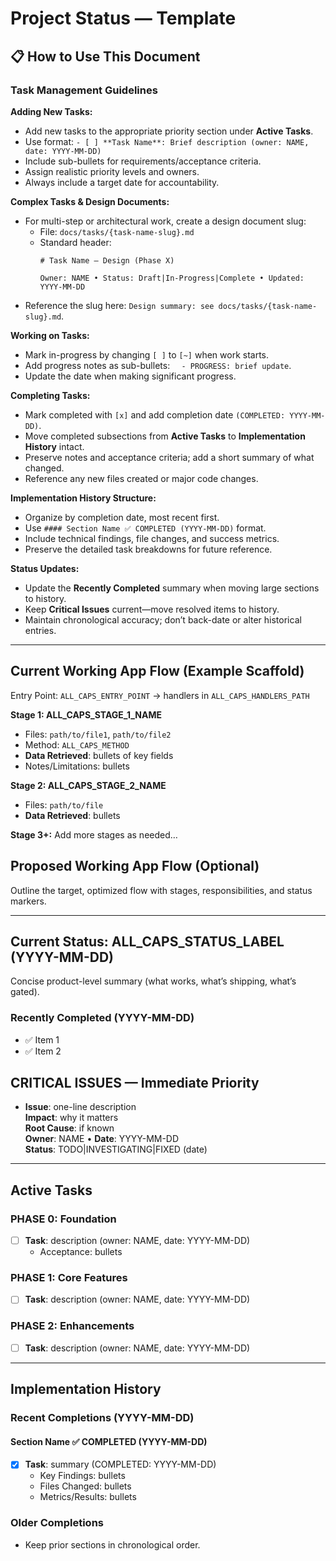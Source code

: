 # Project Status — Template

## 📋 How to Use This Document

### Task Management Guidelines
**Adding New Tasks:**
- Add new tasks to the appropriate priority section under **Active Tasks**.
- Use format: `- [ ] **Task Name**: Brief description (owner: NAME, date: YYYY-MM-DD)`
- Include sub-bullets for requirements/acceptance criteria.
- Assign realistic priority levels and owners.
- Always include a target date for accountability.

**Complex Tasks & Design Documents:**
- For multi-step or architectural work, create a design document slug:
  - File: `docs/tasks/{task-name-slug}.md`
  - Standard header:
    ```
    # Task Name — Design (Phase X)

    Owner: NAME • Status: Draft|In-Progress|Complete • Updated: YYYY-MM-DD
    ```
- Reference the slug here: `Design summary: see docs/tasks/{task-name-slug}.md`.

**Working on Tasks:**
- Mark in-progress by changing `[ ]` to `[~]` when work starts.
- Add progress notes as sub-bullets: `  - PROGRESS: brief update`.
- Update the date when making significant progress.

**Completing Tasks:**
- Mark completed with `[x]` and add completion date `(COMPLETED: YYYY-MM-DD)`.
- Move completed subsections from **Active Tasks** to **Implementation History** intact.
- Preserve notes and acceptance criteria; add a short summary of what changed.
- Reference any new files created or major code changes.

**Implementation History Structure:**
- Organize by completion date, most recent first.
- Use `#### Section Name ✅ COMPLETED (YYYY-MM-DD)` format.
- Include technical findings, file changes, and success metrics.
- Preserve the detailed task breakdowns for future reference.

**Status Updates:**
- Update the **Recently Completed** summary when moving large sections to history.
- Keep **Critical Issues** current—move resolved items to history.
- Maintain chronological accuracy; don’t back-date or alter historical entries.

---

## Current Working App Flow (Example Scaffold)
Entry Point: `ALL_CAPS_ENTRY_POINT` → handlers in `ALL_CAPS_HANDLERS_PATH`

**Stage 1: ALL_CAPS_STAGE_1_NAME**
- Files: `path/to/file1`, `path/to/file2`
- Method: `ALL_CAPS_METHOD`
- **Data Retrieved**: bullets of key fields
- Notes/Limitations: bullets

**Stage 2: ALL_CAPS_STAGE_2_NAME**
- Files: `path/to/file`
- **Data Retrieved**: bullets

**Stage 3+:** Add more stages as needed…

## Proposed Working App Flow (Optional)
Outline the target, optimized flow with stages, responsibilities, and status markers.

---

## Current Status: **ALL_CAPS_STATUS_LABEL** (YYYY-MM-DD)
Concise product-level summary (what works, what’s shipping, what’s gated).

### Recently Completed (YYYY-MM-DD)
- ✅ Item 1
- ✅ Item 2

## CRITICAL ISSUES — Immediate Priority
- **Issue**: one-line description  
  **Impact**: why it matters  
  **Root Cause**: if known  
  **Owner**: NAME • **Date**: YYYY-MM-DD  
  **Status**: TODO|INVESTIGATING|FIXED (date)

---

## Active Tasks
### PHASE 0: Foundation
- [ ] **Task**: description (owner: NAME, date: YYYY-MM-DD)
  - Acceptance: bullets

### PHASE 1: Core Features
- [ ] **Task**: description (owner: NAME, date: YYYY-MM-DD)

### PHASE 2: Enhancements
- [ ] **Task**: description (owner: NAME, date: YYYY-MM-DD)

---

## Implementation History
### Recent Completions (YYYY-MM-DD)
#### Section Name ✅ COMPLETED (YYYY-MM-DD)
- [x] **Task**: summary (COMPLETED: YYYY-MM-DD)
  - Key Findings: bullets
  - Files Changed: bullets
  - Metrics/Results: bullets

### Older Completions
- Keep prior sections in chronological order.
